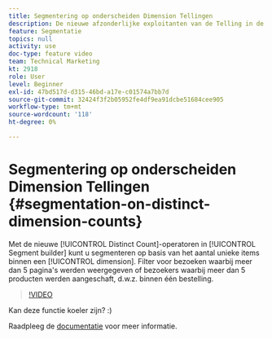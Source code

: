 ```yaml
---
title: Segmentering op onderscheiden Dimension Tellingen
description: De nieuwe afzonderlijke exploitanten van de Telling in de bouwer van het Segment staan u toe om te segmenteren die op het aantal unieke punten binnen om het even welke afmeting wordt gebaseerd. Filter voor bezoeken waarbij meer dan 5 pagina's werden weergegeven of bezoekers waarbij meer dan 5 producten werden aangeschaft, d.w.z. binnen één bestelling.
feature: Segmentatie
topics: null
activity: use
doc-type: feature video
team: Technical Marketing
kt: 2918
role: User
level: Beginner
exl-id: 47bd517d-d315-46bd-a17e-c01574a7bb7d
source-git-commit: 32424f3f2b05952fe4df9ea91dcbe51684cee905
workflow-type: tm+mt
source-wordcount: '118'
ht-degree: 0%

---
```


# Segmentering op onderscheiden Dimension Tellingen {#segmentation-on-distinct-dimension-counts}

Met de nieuwe [!UICONTROL Distinct Count]-operatoren in [!UICONTROL Segment builder] kunt u segmenteren op basis van het aantal unieke items binnen een [!UICONTROL dimension]. Filter voor bezoeken waarbij meer dan 5 pagina&#39;s werden weergegeven of bezoekers waarbij meer dan 5 producten werden aangeschaft, d.w.z. binnen één bestelling.

>[!VIDEO](https://video.tv.adobe.com/v/27257/?quality=9)

Kan deze functie koeler zijn? :)

Raadpleeg de [documentatie](https://marketing.adobe.com/resources/help/en_US/analytics/segment/seg_operators.html) voor meer informatie.
